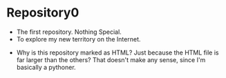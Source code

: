 # Repository0

- The first repository. Nothing Special.
- To explore my new territory on the Internet. 

+ Why is this repository marked as HTML? Just because the HTML file is far larger than the others? That doesn't make any sense, since I'm basically a pythoner. 
